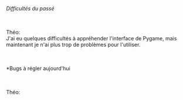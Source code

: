 *Difficultés du passé*

</br></br>Théo:
</br>J'ai eu quelques difficultés à appréhender l'interface de Pygame, mais maintenant je n'ai plus trop de problèmes pour l'utiliser.


</br></br>*Bugs à régler aujourd'hui

</br></br>Théo:
</br>
